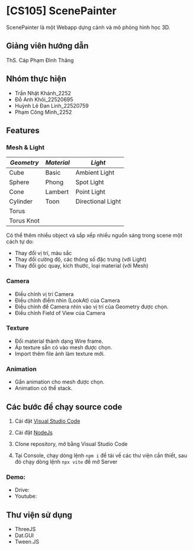 # [CS105] ScenePainter
ScenePainter là một Webapp dựng cảnh và mô phỏng hình học 3D.
## Giảng viên hướng dẫn
ThS. Cáp Phạm Đình Thăng
## Nhóm thực hiện
- Trần Nhật Khánh_2252
- Đỗ Anh Khôi_22520695
- Huỳnh Lê Đan Linh_22520759
- Phạm Công Minh_2252

## Features
### Mesh & Light
| ***Geometry*** | ***Material*** | ***Light*** |
| ------------- | ------------- | ------------- |
| Cube | Basic | Ambient Light |
| Sphere | Phong | Spot Light |
| Cone | Lambert | Point Light |
| Cylinder | Toon | Directional Light |
| Torus |  | |
| Torus Knot |  | |

Có thể thêm nhiều object và sắp xếp nhiều nguồn sáng trong scene một cách tự do:
- Thay đổi vị trí, màu sắc
- Thay đổi cường độ, các thông số đặc trưng (với Light)
- Thay đổi góc quay, kích thước, loại material (với Mesh)

### Camera
- Điều chỉnh vị trí Camera
- Điều chỉnh điểm nhìn (LookAt) của Camera
- Điều chỉnh để Camera nhìn vào vị trí của Geometry được chọn.
- Điều chỉnh Field of View của Camera

### Texture
- Đổi material thành dạng Wire frame.
- Áp texture sẵn có vào mesh được chọn.
- Import thêm file ảnh làm texture mới.

### Animation
- Gắn animation cho mesh được chọn.
- Animation có thể stack.

## Các bước để chạy source code

1. Cài đặt [Visual Studio Code](https://code.visualstudio.com/download)

2. Cài đặt [NodeJs](https://nodejs.org/en/download/package-manager)

3. Clone repository, mở bằng Visual Studio Code

4. Tại Console, chạy dòng lệnh ```npm i``` để tải về các thư viện cần thiết, sau đó chạy dòng lệnh ```npx vite``` để mở Server

### Demo: 
- Drive: 
- Youtube: 

## Thư viện sử dụng
- ThreeJS
- Dat.GUI
- Tween.JS
